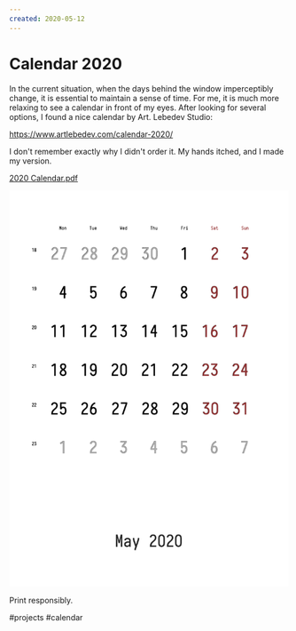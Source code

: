 ```yaml
---
created: 2020-05-12
---
```


# Calendar 2020

In the current situation, when the days behind the window imperceptibly change, it is essential to maintain a sense of time.
For me, it is much more relaxing to see a calendar in front of my eyes.
After looking for several options, I found a nice calendar by Art. Lebedev Studio:

https://www.artlebedev.com/calendar-2020/

I don't remember exactly why I didn't order it. My hands itched, and I made my version.

<a href="calendar.pdf">2020 Calendar.pdf</a>

![Кадендарь](calendar.png "Календарь, май 2020")

Print responsibly.

#projects #calendar
